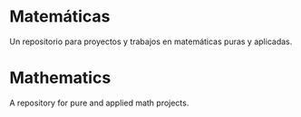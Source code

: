 # Matemáticas
Un repositorio para proyectos y trabajos en matemáticas puras y aplicadas.

# Mathematics
A repository for pure and applied math projects.
